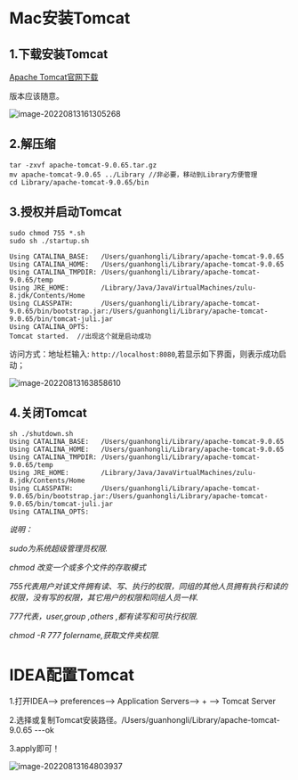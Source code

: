 # Mac安装Tomcat

## 1.下载安装Tomcat

[Apache Tomcat官网下载](https://tomcat.apache.org/)

版本应该随意。

![image-20220813161305268](https://blog-1258476669.cos.ap-beijing.myqcloud.com/picturebed-master-gitee/img/image-20220813161305268.png)

## 2.解压缩

```
tar -zxvf apache-tomcat-9.0.65.tar.gz
mv apache-tomcat-9.0.65 ../Library //非必要，移动到Library方便管理
cd Library/apache-tomcat-9.0.65/bin
```

## 3.授权并启动Tomcat

```
sudo chmod 755 *.sh
sudo sh ./startup.sh

Using CATALINA_BASE:   /Users/guanhongli/Library/apache-tomcat-9.0.65
Using CATALINA_HOME:   /Users/guanhongli/Library/apache-tomcat-9.0.65
Using CATALINA_TMPDIR: /Users/guanhongli/Library/apache-tomcat-9.0.65/temp
Using JRE_HOME:        /Library/Java/JavaVirtualMachines/zulu-8.jdk/Contents/Home
Using CLASSPATH:       /Users/guanhongli/Library/apache-tomcat-9.0.65/bin/bootstrap.jar:/Users/guanhongli/Library/apache-tomcat-9.0.65/bin/tomcat-juli.jar
Using CATALINA_OPTS:
Tomcat started.  //出现这个就是启动成功
```

访问方式：地址栏输入: `http://localhost:8080`,若显示如下界面，则表示成功启动；

![image-20220813163858610](https://blog-1258476669.cos.ap-beijing.myqcloud.com/picturebed-master-gitee/img/image-20220813163858610.png)

## 4.关闭Tomcat

```
sh ./shutdown.sh
Using CATALINA_BASE:   /Users/guanhongli/Library/apache-tomcat-9.0.65
Using CATALINA_HOME:   /Users/guanhongli/Library/apache-tomcat-9.0.65
Using CATALINA_TMPDIR: /Users/guanhongli/Library/apache-tomcat-9.0.65/temp
Using JRE_HOME:        /Library/Java/JavaVirtualMachines/zulu-8.jdk/Contents/Home
Using CLASSPATH:       /Users/guanhongli/Library/apache-tomcat-9.0.65/bin/bootstrap.jar:/Users/guanhongli/Library/apache-tomcat-9.0.65/bin/tomcat-juli.jar
Using CATALINA_OPTS:
```

*说明：*

*sudo为系统超级管理员权限.*

*chmod 改变一个或多个文件的存取模式*

*755代表用户对该文件拥有读、写、执行的权限，同组的其他人员拥有执行和读的权限，没有写的权限，其它用户的权限和同组人员一样.*

*777代表，user,group ,others ,都有读写和可执行权限.*

*chmod -R 777 folername,获取文件夹权限.*



# IDEA配置Tomcat

1.打开IDEA–> preferences–> Application Servers–> + --> Tomcat Server

2.选择或复制Tomcat安装路径。/Users/guanhongli/Library/apache-tomcat-9.0.65 ---ok

3.apply即可！

![image-20220813164803937](https://blog-1258476669.cos.ap-beijing.myqcloud.com/picturebed-master-gitee/img/image-20220813164803937.png)
